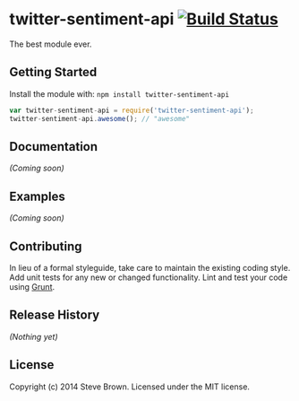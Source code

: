 # twitter-sentiment-api [![Build Status](https://secure.travis-ci.org/stevebrowndotco/twitter-sentiment-api.png?branch=master)](http://travis-ci.org/stevebrowndotco/twitter-sentiment-api)

The best module ever.

## Getting Started
Install the module with: `npm install twitter-sentiment-api`

```javascript
var twitter-sentiment-api = require('twitter-sentiment-api');
twitter-sentiment-api.awesome(); // "awesome"
```

## Documentation
_(Coming soon)_

## Examples
_(Coming soon)_

## Contributing
In lieu of a formal styleguide, take care to maintain the existing coding style. Add unit tests for any new or changed functionality. Lint and test your code using [Grunt](http://gruntjs.com/).

## Release History
_(Nothing yet)_

## License
Copyright (c) 2014 Steve Brown. Licensed under the MIT license.
